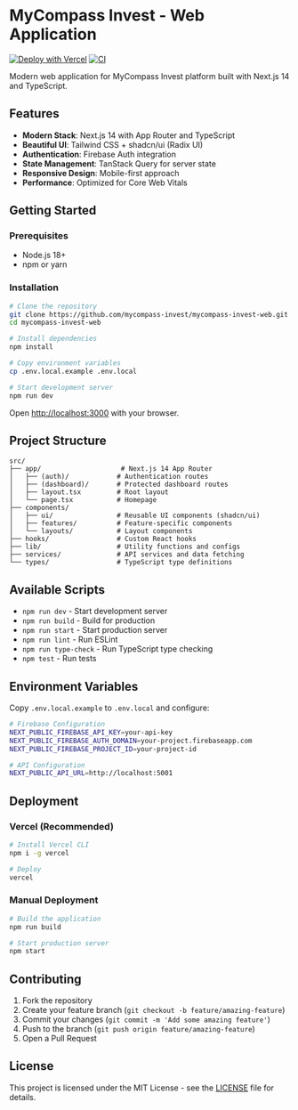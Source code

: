 # MyCompass Invest - Web Application

[![Deploy with Vercel](https://vercel.com/button)](https://vercel.com/new/clone?repository-url=https://github.com/mycompass-invest/mycompass-invest-web)
[![CI](https://github.com/mycompass-invest/mycompass-invest-web/actions/workflows/ci.yml/badge.svg)](https://github.com/mycompass-invest/mycompass-invest-web/actions/workflows/ci.yml)

Modern web application for MyCompass Invest platform built with Next.js 14 and TypeScript.

## Features

- **Modern Stack**: Next.js 14 with App Router and TypeScript
- **Beautiful UI**: Tailwind CSS + shadcn/ui (Radix UI)
- **Authentication**: Firebase Auth integration
- **State Management**: TanStack Query for server state
- **Responsive Design**: Mobile-first approach
- **Performance**: Optimized for Core Web Vitals

## Getting Started

### Prerequisites
- Node.js 18+
- npm or yarn

### Installation

```bash
# Clone the repository
git clone https://github.com/mycompass-invest/mycompass-invest-web.git
cd mycompass-invest-web

# Install dependencies
npm install

# Copy environment variables
cp .env.local.example .env.local

# Start development server
npm run dev
```

Open [http://localhost:3000](http://localhost:3000) with your browser.

## Project Structure

```
src/
├── app/                    # Next.js 14 App Router
│   ├── (auth)/            # Authentication routes
│   ├── (dashboard)/       # Protected dashboard routes
│   ├── layout.tsx         # Root layout
│   └── page.tsx           # Homepage
├── components/
│   ├── ui/                # Reusable UI components (shadcn/ui)
│   ├── features/          # Feature-specific components
│   └── layouts/           # Layout components
├── hooks/                 # Custom React hooks
├── lib/                   # Utility functions and configs
├── services/              # API services and data fetching
└── types/                 # TypeScript type definitions
```

## Available Scripts

- `npm run dev` - Start development server
- `npm run build` - Build for production
- `npm run start` - Start production server
- `npm run lint` - Run ESLint
- `npm run type-check` - Run TypeScript type checking
- `npm test` - Run tests

## Environment Variables

Copy `.env.local.example` to `.env.local` and configure:

```bash
# Firebase Configuration
NEXT_PUBLIC_FIREBASE_API_KEY=your-api-key
NEXT_PUBLIC_FIREBASE_AUTH_DOMAIN=your-project.firebaseapp.com
NEXT_PUBLIC_FIREBASE_PROJECT_ID=your-project-id

# API Configuration
NEXT_PUBLIC_API_URL=http://localhost:5001
```

## Deployment

### Vercel (Recommended)

```bash
# Install Vercel CLI
npm i -g vercel

# Deploy
vercel
```

### Manual Deployment

```bash
# Build the application
npm run build

# Start production server
npm start
```

## Contributing

1. Fork the repository
2. Create your feature branch (`git checkout -b feature/amazing-feature`)
3. Commit your changes (`git commit -m 'Add some amazing feature'`)
4. Push to the branch (`git push origin feature/amazing-feature`)
5. Open a Pull Request

## License

This project is licensed under the MIT License - see the [LICENSE](LICENSE) file for details.
